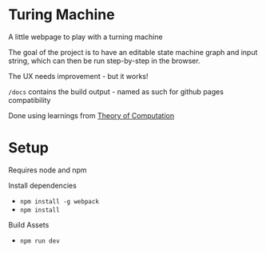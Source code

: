 # Turing Machine

A little webpage to play with a turning machine

The goal of the project is to have an editable state machine graph and input string,
which can then be run step-by-step in the browser.

The UX needs improvement - but it works!

`/docs` contains the build output - named as such for github pages compatibility

Done using learnings from [Theory of Computation](https://www.youtube.com/playlist?list=PLbtzT1TYeoMjNOGEiaRmm_vMIwUAidnQz)

# Setup

Requires node and npm

Install dependencies

* `npm install -g webpack`
* `npm install`

Build Assets

* `npm run dev`
